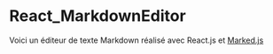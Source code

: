 # React_MarkdownEditor

Voici un éditeur de texte Markdown réalisé avec React.js et [Marked.js](https://www.npmjs.com/package/marked)  

